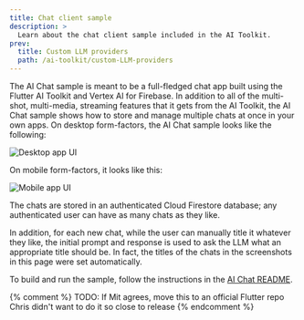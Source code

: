 ```yaml
---
title: Chat client sample
description: >
  Learn about the chat client sample included in the AI Toolkit.
prev:
  title: Custom LLM providers
  path: /ai-toolkit/custom-LLM-providers
---
```


The AI Chat sample is meant to be a full-fledged chat app
built using the Flutter AI Toolkit and Vertex AI for Firebase.
In addition to all of the multi-shot, multi-media,
streaming features that it gets from the AI Toolkit,
the AI Chat sample shows how to store and manage
multiple chats at once in your own apps.
On desktop form-factors, the AI Chat sample looks like the following:

![Desktop app UI](/assets/images/docs/ai-toolkit/desktop-pluto-convo.png)


On mobile form-factors, it looks like this:

![Mobile app UI](/assets/images/docs/ai-toolkit/mobile-pluto-convo.png)

The chats are stored in an authenticated
Cloud Firestore database; any authenticated
user can have as many chats as they like.

In addition, for each new chat, while the user can
manually title it whatever they like,
the initial prompt and response is used to ask
the LLM what an appropriate title should be.
In fact, the titles of the chats in the
screenshots in this page were set automatically.

To build and run the sample,
follow the instructions in the [AI Chat README][].

{% comment %}
TODO: If Mit agrees, move this to an official Flutter repo
  Chris didn't want to do it so close to release
{% endcomment %}

[AI Chat README]: {{site.github}}/csells/flutter_ai_chat

